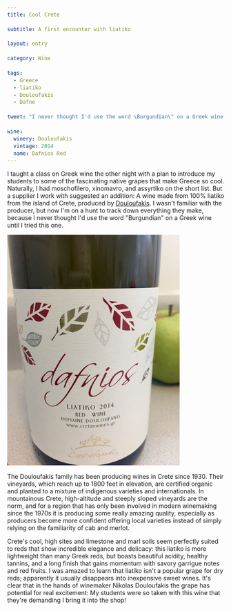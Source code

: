 ```yaml
---
title: Cool Crete

subtitle: A first encounter with liatiko

layout: entry

category: Wine

tags:
  - Greece
  - liatiko
  - Douloufakis
  - Dafne

tweet: "I never thought I'd use the word \Burgundian\" on a Greek wine until I tried this one."

wine:
  winery: Douloufakis
  vintage: 2014
  name: Dafnios Red
---
```


I taught a class on Greek wine the other night with a plan to introduce my students to some of the fascinating native grapes that make Greece so cool. Naturally, I had moschofilero, xinomavro, and assyrtiko on the short list. But a supplier I work with suggested an addition: A wine made from 100% liatiko from the island of Crete, produced by [Douloufakis](http://www.diamondwineimporters.com/index.php?option=com_content&view=category&id=47:douloufakis-winery&Itemid=60&layout=blog). I wasn't familiar with the producer, but now I'm on a hunt to track down everything they make, because I never thought I'd use the word "Burgundian" on a Greek wine until I tried this one.

![Douloufakis 2014 Dafnios Red](/photos/dafnios.jpg "Douloufakis 2014 Dafnios Red from liatiko")

The Douloufakis family has been producing wines in Crete since 1930. Their vineyards, which reach up to 1800 feet in elevation, are certified organic and planted to a mixture of indigenous varieties and internationals. In mountainous Crete, high-altitude and steeply sloped vineyards are the norm, and for a region that has only been involved in modern winemaking since the 1970s it is producing some really amazing quality, especially as producers become more confident offering local varieties instead of simply relying on the familiarity of cab and merlot. 

Crete's cool, high sites and limestone and marl soils seem perfectly suited to reds that show incredible elegance and delicacy: this liatiko is more lightweight than many Greek reds, but boasts beautiful acidity, healthy tannins, and a long finish that gains momentum with savory garrigue notes and red fruits. I was amazed to learn that liatiko isn't a popular grape for dry reds; apparently it usually disappears into inexpensive sweet wines. It's clear that in the hands of winemaker Nikolas Douloufakis the grape has potential for real excitement: My students were so taken with this wine that they're demanding I bring it into the shop!  